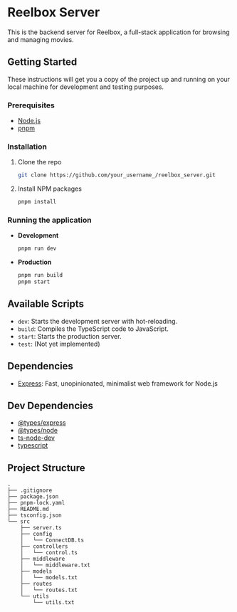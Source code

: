 # Reelbox Server

This is the backend server for Reelbox, a full-stack application for browsing and managing movies.

## Getting Started

These instructions will get you a copy of the project up and running on your local machine for development and testing purposes.

### Prerequisites

- [Node.js](https://nodejs.org/)
- [pnpm](https://pnpm.io/)

### Installation

1. Clone the repo
   ```sh
   git clone https://github.com/your_username_/reelbox_server.git
   ```
2. Install NPM packages
   ```sh
   pnpm install
   ```

### Running the application

- **Development**
  ```sh
  pnpm run dev
  ```
- **Production**
  ```sh
  pnpm run build
  pnpm start
  ```

## Available Scripts

- `dev`: Starts the development server with hot-reloading.
- `build`: Compiles the TypeScript code to JavaScript.
- `start`: Starts the production server.
- `test`: (Not yet implemented)

## Dependencies

- [Express](https://expressjs.com/): Fast, unopinionated, minimalist web framework for Node.js

## Dev Dependencies

- [@types/express](https://www.npmjs.com/package/@types/express)
- [@types/node](https://www.npmjs.com/package/@types/node)
- [ts-node-dev](https://www.npmjs.com/package/ts-node-dev)
- [typescript](https://www.typescriptlang.org/)

## Project Structure

```
.
├── .gitignore
├── package.json
├── pnpm-lock.yaml
├── README.md
├── tsconfig.json
└── src
    ├── server.ts
    ├── config
    │   └── ConnectDB.ts
    ├── controllers
    │   └── control.ts
    ├── middleware
    │   └── middleware.txt
    ├── models
    │   └── models.txt
    ├── routes
    │   └── routes.txt
    └── utils
        └── utils.txt
```